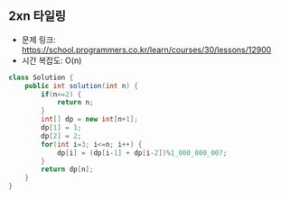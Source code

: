 ## 2xn 타일링
* 문제 링크: https://school.programmers.co.kr/learn/courses/30/lessons/12900
* 시간 복잡도: O(n)
```Java
class Solution {
    public int solution(int n) {
        if(n<=2) {
            return n;
        }
        int[] dp = new int[n+1];
        dp[1] = 1;
        dp[2] = 2;
        for(int i=3; i<=n; i++) {
            dp[i] = (dp[i-1] + dp[i-2])%1_000_000_007;
        }
        return dp[n];
    }
}
```

